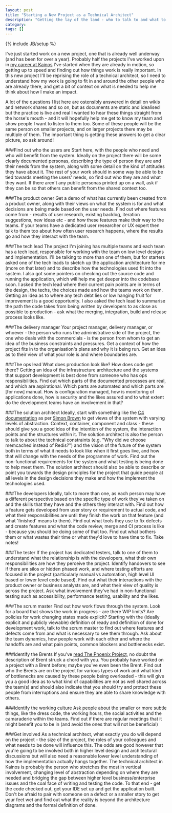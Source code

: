 ```yaml
---
layout: post
title: "Starting a New Project as a Technical Architect"
description: "Getting the lay of the land - who to talk to and what to ask when you start into a project that is currently underway"
category: 
tags: []
---
```

{% include JB/setup %}

I've just started work on a new project, one that is already well underway (and has been for over a year). Probably half the projects I've worked upon in [my career at Kainos](http://www.kainos.com/careers) I've started when they are already in motion, so getting up to speed and finding out how things work is really important. In this new project I'll be reprising the role of a technical architect, so I need to understand how my work is going to fit in and around the other people who are already there, and get a bit of context on what is needed to help me think about how I make an impact.

A lot of the questions I list here are ostensibly answered in detail on wikis and network shares and so on, but as documents are static and idealised but the practice is live and real I wanted to hear these things straight from the horse's mouth - and it will hopefully help me get to know my team and show people I want to listen to them too. Some of these people will be the same person on smaller projects, and on larger projects there may be multiple of them. The important thing is getting these answers to get a clear picture, so ask around!

###Find out who the users are
Start here, with the people who need and who will benefit from the system. Ideally on the project there will be some clearly documented personas, describing the type of person they are and their needs from the system, along with some detail on the kind of attitudes they have about it. The rest of your work should in some way be able to be tied towards meeting the users' needs, so find out who they are and what they want. If there aren't any public personas printed up on a wall, ask if they can be so that others can benefit from the shared context too.

###The product owner
Get a demo of what has currently been created from a product owner, along with their views on what the system is for and what decisions are being made based on the user needs. Find out where features come from - results of user research, existing backlog, iteration suggestions, new ideas etc - and how these features make their way to the teams. If your teams have a dedicated user researcher or UX expert then talk to them too about how often user research happens, where the results go and how they interact with the team.

###The tech lead
The project I'm joining has multiple teams and each team has a tech lead, responsible for working with the team on low level designs and implementation. I'll be talking to more than one of them, but for starters asked one of the tech leads to sketch up the application architecture for me (more on that later) and to describe how the technologies used fit into the system. I also got some pointers on checking out the source code and running the application, which will help me get deeper into the codebase soon. I asked the tech lead where their current pain points are in terms of the design, the techs, the choices made and how the teams work on them. Getting an idea as to where any tech debt lies or low hanging fruit for improvement is a good opportunity. I also asked the tech lead to summarise the path the code takes from being written by developers to as close as possible to production - ask what the merging, integration, build and release process looks like.

###The delivery manager
Your project manager, delivery manager, or whoever - the person who runs the administrative side of the project, the one who deals with the commercials - is the person from whom to get an idea of the business constraints and pressures. Get a context of how the project fits in to the organisation's plans and why it is being run. Get an idea as to their view of what your role is and where boundaries are.

###The ops lead
What does production look like? How does code get there? Getting an idea of the infrastructure architecture and the systems that support development is best done from someone who has ops responsibilities. Find out which parts of the documented processes are real, and which are aspirational. Which parts are automated and which parts are [for now] manual. How is configuration managed, how is monitoring of applications done, how is security and the likes assured and to what extent do the development teams have an involvement in that?

###The solution architect
Ideally, start with something like the [C4 documentation](https://leanpub.com/software-architecture-for-developers/read#c4) as per [Simon Brown](https://twitter.com/simonbrown) to get views of the system with varying levels of abstraction. Context, container, component and class - these should give you a good idea of the intention of the system, the interaction points and the structures within it. The solution architect is also the person to talk to about the technical constraints (e.g. "Why did we choose memcached instead of Redis?") and the vision of the future of the system both in terms of what it needs to look like when it first goes live, and how that will change with the needs of the programme of work. Find out the non-functional requirements for the system and what testing is being done to help meet them. The solution architect should also be able to describe or point you towards the design principles for the project that guide people at all levels in the design decisions they make and how the implement the technologies used.

###The developers
Ideally, talk to more than one, as each person may have a different perspective based on the specific type of work they've taken on and the skills that they have and the others they interact with. Find out how a feature gets developed from user story or requirement to actual code, and what their responsibilities are until they finish the work on that feature (and what 'finished' means to them). Find out what tools they use to fix defects and create features and what the code review, merge and CI process is like - because you should be doing some of that too. Find out what bothers them or what wastes their time or what they'd love to have time to fix. Take notes!

###The tester
If the project has dedicated testers, talk to one of them to understand what the relationship is with the developers, what their own responsibilities are how they perceive the project. Identify handovers to see if there are silos or hidden phased work, and where testing efforts are focused in the project (particularly manual vs automation, high level UI based or lower level code based). Find out what their interactions with the product owner or business analysts are, and what their view of quality is across the project. Ask what involvement they've had in non-functional testing such as accessibility, performance testing, usability and the likes.

###The scrum master
Find out how work flows through the system. Look for a board that shows the work in progress - are there WIP limits? Are policies for work changing states made explicit? Starting with the (ideally explicit and publicly viewable) definition of ready and definition of done for development work, talk to the scrum master to find out where features and defects come from and what is necessary to see them through. Ask about the team dynamics, how people work with each other and where the handoffs are and what pain points, common blockers and bottlenecks exist.

###Identify the Brents
If you've [read The Phoenix Project](), no doubt the description of Brent struck a chord with you. You probably have worked on a project with a Brent before; maybe you've even been the Brent. Find out who the Brents are on the project for various types of work and what kind of bottlenecks are caused by these people being overloaded - this will give you a good idea as to what kind of capabilities are not as well shared across the team(s) and should also indicate that you should try and protect these people from interruptions and ensure they are able to share knowledge with others. 

###Identify the working culture
Ask people about the smaller or more subtle things, like the dress code, the working hours, the social activities and the camaraderie within the teams. Find out if there are regular meetings that it might benefit you to be in (and avoid the ones that will not be beneficial)

###Get involved
As a technical architect, what exactly you do will depend on the project - the size of the project, the roles of your colleagues and what needs to be done will influence this. The odds are good however that you're going to be involved both in higher level design and architectural discussions but will also need a reasonable lower level understanding of how the implementation actually hangs together. The technical architect in Kainos is probably the person who stretches the most in vertical involvement, changing level of abstraction depending on where they are needed and bridging the gap between higher level business/enterprise issues and the coal face of writing and testing the code. To that end - get the code checked out, get your IDE set up and get the application built. Don't be afraid to pair with someone on a defect or a smaller story to get your feet wet and find out what the reality is beyond the architecture diagrams and the formal definition of done.


